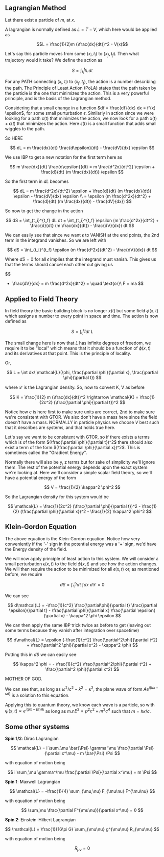 ## Lagrangian Method

Let there exist a particle of $m$, at $x$.

A lagrangian is normally defined as $L = T - V$, which here would be applied as

$$L = \frac{1}{2}m (\frac{dx}{dt})^2 - V(x)$$

Let's say this particle moves from some $(x_i, t_i)$ to $(x_f, t_f)$. Then what trajectory would it take? We define the action as

$$S = \int_{t_i}^{t_f} L dt$$

For any PATH connecting $(x_i, t_i)$ to $(x_f, t_f)$, the action is a number describing the path. The Principle of Least Action (PoLA) states that the path taken by the particle is the one that minimizes the action. This is a very powerful principle, and is the basis of the Lagrangian method.

Considering that a small change in a function $df = \frac{df}{dx} dx = f'(x) \epsilon$, for some small purturbation $\epsilon$. Similarly in action since we were looking for a path x(t) that minimizes the action, we now look for a path $x(t) + \epsilon(t)$ that minimizes the action. Here $\epsilon(t)$ is a small function that adds small wiggles to the path.

So HERE

$$
dL = m \frac{dx}{dt} \frac{d\epsilon}{dt} - \frac{dV}{dx} \epsilon
$$

We use IBP to get a new notation for the first term here as

$$
m \frac{dx}{dt} \frac{d\epsilon}{dt} = m \frac{d^2x}{dt^2} \epsilon + \frac{d}{dt} (m \frac{dx}{dt}) \epsilon
$$

So the first term in $dL$ becomes

$$
dL = m \frac{d^2x}{dt^2} \epsilon + \frac{d}{dt} (m \frac{dx}{dt}) \epsilon - \frac{dV}{dx} \epsilon \\
= \epsilon (m \frac{d^2x}{dt^2} + \frac{d}{dt} (m \frac{dx}{dt}) - \frac{dV}{dx})
$$

So now to get the change in the action

$$
dS = \int_{t_i}^{t_f} dL dt = \int_{t_i}^{t_f} \epsilon (m \frac{d^2x}{dt^2} + \frac{d}{dt} (m \frac{dx}{dt}) - \frac{dV}{dx}) dt
$$

We can easily see that since we want $\epsilon$ to VANISH at the end points, the 2nd term in the integrand vanishes. So we are left with

$$
dS = \int_{t_i}^{t_f} \epsilon (m \frac{d^2x}{dt^2} - \frac{dV}{dx}) dt
$$

Where $dS = 0$ for all $\epsilon$ implies that the integrand must vanish. This gives us that the terms should cancel each other out giving us

$$
- \frac{dV}{dx}  = m \frac{d^2x}{dt^2} = \quad \text{or}\\
F = ma
$$


## Applied to Field Theory
In field theory the basic building block is no longer $x(t)$ but some field $\phi(x, t)$ which assigns a number to every point in space and time. The action is now defined as

$$
S = \int_{t_i}^{t_f} dt\ L
$$

The small change here is now that $L$ has infinite degrees of freedom, we require it to be "local" which means that it should be a function of $\phi(x, t)$ and its derivatives at that point. This is the principle of locality.

Or,

$$
L = \int dx\ \mathcal{L}(\phi, \frac{\partial \phi}{\partial x}, \frac{\partial \phi}{\partial t})
$$

where $\mathcal{L}$ is the Lagrangian density. So, now to convert K, V as before

$$
K = \frac{1}{2} m (\frac{dx}{dt})^2 \rightarrow \mathcal{K} = \frac{1}{2c^2} (\frac{\partial \phi}{\partial t})^2
$$

Notice how $c$ is here first to make sure units are correct, 2nd to make sure we're consistent with GTOR. We also don't have a mass here since the field doesn't have a mass. NORMALLY in particle physics we choose $V$ best such that it describes are systems, and that holds true here.

Let's say we want to be consistent with GTOR, so if there exists a terms which is of the form $(\frac{\partial \phi}{\partial t})^2$ there should also exist a term of the form $(\frac{\partial \phi}{\partial x})^2$. This is sometimes called the "Gradient Energy".

Normally there will also be y, z terms but for sake of simplicity we'll ignore them. The rest of the potential energy depends upon the exact system we're looking at. Here we'll consider a simple scalar field theory, so we'll have a potential energy of the form

$$
V = \frac{1}{2} \kappa^2 \phi^2
$$

So the Lagrangian density for this system would be

$$
\mathcal{L} = \frac{1}{2c^2} (\frac{\partial \phi}{\partial t})^2 - \frac{1}{2} (\frac{\partial \phi}{\partial x})^2 - \frac{1}{2} \kappa^2 \phi^2
$$

## Klein-Gordon Equation
The above equation is the Klein-Gordon equation. Notice how very conveniently if the '-' sign in the potential energy was a '+' sign, we'd have the Energy density of the field.

We will now apply principle of least action to this system. We will consider a small perturbation $\epsilon(x, t)$ to the field $\phi(x, t)$ and see how the action changes. We will then require the action to be minimized for all $\epsilon(x, t)$ or, as mentioned before, we require

$$
dS = \int_{t_i}^{t_f} dt\ \int dx\ d\mathcal{L} = 0
$$

We can see

$$
d\mathcal{L} = -\frac{1}{c^2} \frac{\partial\phi}{\partial t} \frac{\partial \epsilon}{\partial t} - \frac{\partial \phi}{\partial x} \frac{\partial \epsilon}{\partial x} - \kappa^2 \phi \epsilon
$$

We can then apply the same IBP trick twice as before to get (leaving out some terms because they vanish after integration over spacetime)

$$
d\mathcal{L} = \epsilon (-\frac{1}{c^2} \frac{\partial^2\phi}{\partial t^2} + \frac{\partial^2 \phi}{\partial x^2} - \kappa^2 \phi)
$$

Putting this in $dS$ we can easily see

$$
\kappa^2 \phi = - \frac{1}{c^2} \frac{\partial^2\phi}{\partial t^2} + \frac{\partial^2 \phi}{\partial x^2}
$$

MOTHER OF GOD.

We can see that, as long as $\omega^2/c^2 - k^2 = \kappa^2$, the plane wave of form $A e^{i(kx - \omega t)}$ is a solution to this equation.

Applying this to quantum theory, we know each wave is a particle, so with $\psi(x, t) \propto e^{i(px - E t)/\hbar}$ as long as m.n$E^2 = p^2 c^2 + m^2 c^4$ such that $m = \hbar \kappa/c$.

## Some other systems
**Spin 1/2**: Dirac Lagrangian

$$
\mathcal{L} = i \sum_\mu \bar{\Psi} \gamma^\mu \frac{\partial \Psi}{\partial x^\mu} - m \bar{\Psi} \Psi
$$

with equation of motion being

$$
i \sum_\mu \gamma^\mu \frac{\partial \Psi}{\partial x^\mu} = m \Psi
$$

**Spin 1**: Maxwell Lagrangian

$$
\mathcal{L} = -\frac{1}{4} \sum_{\mu,\nu} F_{\mu\nu} F^{\mu\nu}
$$

with equation of motion being

$$
\sum_\nu \frac{\partial F^{\mu\nu}}{\partial x^\nu} = 0
$$

**Spin 2**: Einstein-Hilbert Lagrangian

$$
\mathcal{L} = \frac{1}{16\pi G} \sum_{\mu\nu} g^{\mu\nu} R_{\mu\nu}
$$

with equation of motion being

$$
R_{\mu\nu} = 0
$$